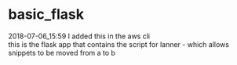 # basic_flask
2018-07-06_15:59 I added this in the aws cli  
this is the flask app that contains the script for lanner - which allows snippets to be moved from a to b
